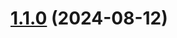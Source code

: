 # [1.1.0](https://github.com/aiyoudiao/beautiful-commit-cli/compare/v1.0.1...v1.1.0) (2024-08-12)



